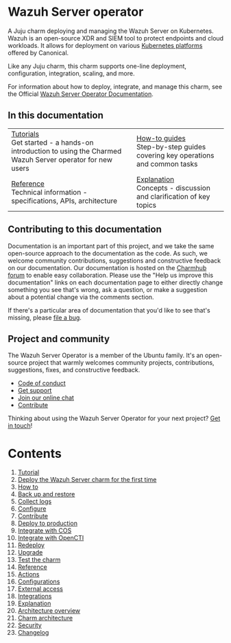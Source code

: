 <!-- vale Canonical.007-Headings-sentence-case = NO -->
# Wazuh Server operator
<!-- vale Canonical.007-Headings-sentence-case = YES -->

A Juju charm deploying and managing the Wazuh Server on Kubernetes. Wazuh is an
open-source XDR and SIEM tool to protect endpoints and cloud workloads. It allows for deployment on
various [Kubernetes platforms](https://ubuntu.com/kubernetes) offered by Canonical.

Like any Juju charm, this charm supports one-line deployment, configuration, integration, scaling, and more.

For information about how to deploy, integrate, and manage this charm, see the Official [Wazuh Server Operator Documentation](https://charmhub.io/wazuh-server/docs).

## In this documentation

| | |
|--|--|
|  [Tutorials](https://charmhub.io/wazuh-server/docs/tutorial-getting-started)</br>  Get started - a hands-on introduction to using the Charmed Wazuh Server operator for new users </br> |  [How-to guides](https://charmhub.io/wazuh-server/docs/how-to-contribute) </br> Step-by-step guides covering key operations and common tasks |
| [Reference](https://charmhub.io/wazuh-server/docs/reference-actions) </br> Technical information - specifications, APIs, architecture | [Explanation](https://charmhub.io/wazuh-server/docs/explanation-charm-architecture) </br> Concepts - discussion and clarification of key topics  |

## Contributing to this documentation

Documentation is an important part of this project, and we take the same open-source approach to the documentation as the code. As such, we welcome community contributions, suggestions and constructive feedback on our documentation. Our documentation is hosted on the [Charmhub forum](https://discourse.charmhub.io/t/wazuh-server-documentation-overview/16070) to enable easy collaboration. Please use the "Help us improve this documentation" links on each documentation page to either directly change something you see that's wrong, ask a question, or make a suggestion about a potential change via the comments section.

If there's a particular area of documentation that you'd like to see that's missing, please [file a bug](https://github.com/canonical/wazuh-server-operator/issues).

## Project and community

The Wazuh Server Operator is a member of the Ubuntu family. It's an open-source project that warmly welcomes community projects, contributions, suggestions, fixes, and constructive feedback.

- [Code of conduct](https://ubuntu.com/community/code-of-conduct)
- [Get support](https://discourse.charmhub.io/)
- [Join our online chat](https://matrix.to/#/#charmhub-charmdev:ubuntu.com)
- [Contribute](https://charmhub.io/wazuh-server/docs/how-to-contribute)

Thinking about using the Wazuh Server Operator for your next project? [Get in touch](https://matrix.to/#/#charmhub-charmdev:ubuntu.com)!

# Contents

1. [Tutorial](tutorial)
  1. [Deploy the Wazuh Server charm for the first time](tutorial/getting-started.md)
1. [How to](how-to)
  1. [Back up and restore](how-to/backup-restore.md)
  1. [Collect logs](how-to/collect-logs.md)
  1. [Configure](how-to/configure.md)
  1. [Contribute](how-to/contribute.md)
  1. [Deploy to production](how-to/deploy-to-production.md)
  1. [Integrate with COS](how-to/integrate-with-cos.md)
  1. [Integrate with OpenCTI](how-to/integrate-with-opencti.md)
  1. [Redeploy](how-to/redeploy.md)
  1. [Upgrade](how-to/upgrade.md)
  1. [Test the charm](how-to/test-the-charm.md)
1. [Reference](reference)
  1. [Actions](reference/actions.md)
  1. [Configurations](reference/configurations.md)
  1. [External access](reference/external-access.md)
  1. [Integrations](reference/integrations.md)
1. [Explanation](explanation)
  1. [Architecture overview](explanation/architecture-overview.md)
  1. [Charm architecture](explanation/charm-architecture.md)
  1. [Security](explanation/security.md)
1. [Changelog](changelog.md)
